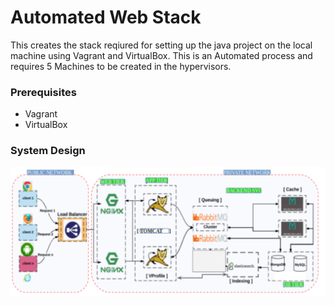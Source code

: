 
# Automated Web Stack

This creates the stack reqiured for setting up the java project on the local machine using Vagrant and VirtualBox.
This is an Automated process and requires 5 Machines to be created in the hypervisors.

### Prerequisites
- Vagrant
- VirtualBox

### System Design

![App Screenshot](manual_stack.png)




